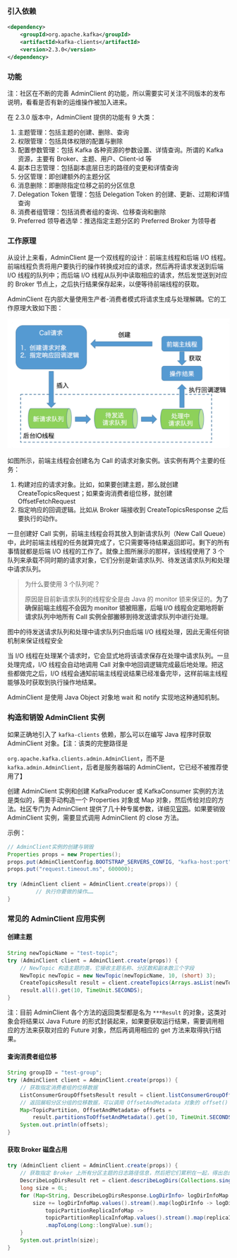 ### 引入依赖

```xml
<dependency>
    <groupId>org.apache.kafka</groupId>
    <artifactId>kafka-clients</artifactId>
    <version>2.3.0</version>
</dependency>
```

### 功能

注：社区在不断的完善 AdminClient 的功能，所以需要实可关注不同版本的发布说明，看看是否有新的运维操作被加入进来。

在 2.3.0 版本中，AdminClient 提供的功能有 9 大类：

1. 主题管理：包括主题的创建、删除、查询
2. 权限管理：包括具体权限的配置与删除
3. 配置参数管理：包括 Kafka 各种资源的参数设置、详情查询。所谓的 Kafka 资源，主要有 Broker、主题、用户、Client-id 等
4. 副本日志管理：包括副本底层日志的路径的变更和详情查询
5. 分区管理：即创建额外的主题分区
6. 消息删除：即删除指定位移之前的分区信息
7. Delegation Token 管理：包括 Delegation Token 的创建、更新、过期和详情查询
8. 消费者组管理：包括消费者组的查询、位移查询和删除
9. Preferred 领导者选举：推选指定主题分区的 Preferred Broker 为领导者

### 工作原理

从设计上来看，AdminClient 是一个双线程的设计：前端主线程和后端 I/O 线程。前端线程负责将用户要执行的操作转换成对应的请求，然后再将请求发送到后端 I/O 线程的队列中；而后端 I/O 线程从队列中读取相应的请求，然后发觉送到对应的 Broker 节点上，之后执行结果保存起来，以便等待前端线程的获取。

AdminClient 在内部大量使用生产者-消费者模式将请求生成与处理解耦。它的工作原理大致如下图：

![1571385069118](../images/1571385069118.png)

如图所示，前端主线程会创建名为 Call 的请求对象实例。该实例有两个主要的任务：

1. 构建对应的请求对象。比如，如果要创建主题，那么就创建 CreateTopicsRequest；如果查询消费者组位移，就创建 OffsetFetchRequest
2. 指定响应的回调逻辑。比如从 Broker 端接收到 CreateTopicsResponse 之后要执行的动作。

一旦创建好 Call 实例，前端主线程会将其放入到新请求队列（New Call Queue）中，此时前端主线程的任务就算完成了，它只需要等待结果返回即可。剩下的所有事情就都是后端 I/O 线程的工作了。就像上图所展示的那样，该线程使用了 3 个队列来承载不同时期的请求对象，它们分别是新请求队列、待发送请求队列和处理中请求队列。

> 为什么要使用 3 个队列呢？
>
> 原因是目前新请求队列的线程安全是由 Java 的 monitor 锁来保证的。**为了确保前端主线程不会因为 monitor 锁被阻塞，后端 I/O 线程会定期地将新请求队列中地所有 Call 实例全部搬移到待发送请求队列中进行处理**。

图中的待发送请求队列和处理中请求队列只由后端 I/O 线程处理，因此无需任何锁机制来保证线程安全

当 I/O 线程在处理某个请求时，它会显式地将该请求保存在处理中请求队列。一旦处理完成，I/O 线程会自动地调用 Call 对象中地回调逻辑完成最后地处理。把这些都做完之后，I/O 线程会通知前端主线程说结果已经准备完毕，这样前端主线程能够及时获取到执行操作地结果。

AdminClient 是使用 Java Object 对象地 wait 和 notify 实现地这种通知机制。

### 构造和销毁 AdminClient 实例

如果正确地引入了 `kafka-clients` 依赖，那么可以在编写 Java 程序时获取 AdminClient 对象。【注：该类的完整路径是 

`org.apache.kafka.clients.admin.AdminClient`，而不是 `kafka.admin.AdminClient`，后者是服务器端的 AdminClient，它已经不被推荐使用了】

创建 AdminClient 实例和创建 KafkaProducer 或 KafkaConsumer 实例的方法是类似的，需要手动构造一个 Properties 对象或 Map 对象，然后传给对应的方法。社区专门为 AdminClient 提供了几十种专属参数，详细见[官网]( http://kafka.apachecn.org/documentation.html#adminapi )。如果要销毁 AdminClient 实例，需要显式调用 AdminClient 的 close 方法。

示例：

```java
// AdminClient实例的创建与销毁
Properties props = new Properties();
props.put(AdminClientConfig.BOOTSTRAP_SERVERS_CONFIG, "kafka-host:port");
props.put("request.timeout.ms", 600000);

try (AdminClient client = AdminClient.create(props)) {
         // 执行你要做的操作……
}
```

### 常见的 AdminClient 应用实例

#### 创建主题

```java
String newTopicName = "test-topic";
try (AdminClient client = AdminClient.create(props)) {
    // NewTopic 构造主题的类，它接收主题名称、分区数和副本数三个字段
    NewTopic newTopic = new NewTopic(newTopicName, 10, (short) 3);
    CreateTopicsResult result = client.createTopics(Arrays.asList(newTopic));
    result.all().get(10, TimeUnit.SECONDS);
}
```

注：目前 AdminClient 各个方法的返回类型都是名为 `***Result` 的对象，这类对象会将结果以 Java Future 的形式封装起来，如果要获取运行结果，需要调用相应的方法来获取对应的 Future 对象，然后再调用相应的 get 方法来取得执行结果。

#### 查询消费者组位移

```java
String groupID = "test-group";
try (AdminClient client = AdminClient.create(props)) {
    // 获取指定消费者组的位移数据
    ListConsumerGroupOffsetsResult result = client.listConsumerGroupOffsets(groupID);
    // 返回展昭分区分组的位移数据，可以调用 OffsetAndMetadata 对象的 offset() 方法拿到实际的位移数据
    Map<TopicPartition, OffsetAndMetadata> offsets = 
        result.partitionsToOffsetAndMetadata().get(10, TimeUnit.SECONDS);
    System.out.println(offsets);
}
```

#### 获取 Broker 磁盘占用

```java
try (AdminClient client = AdminClient.create(props)) {
    // 获取指定 Broker 上所有分区主题的日志路径信息，然后把它们累积在一起，得出总的磁盘占用量
    DescribeLogDirsResult ret = client.describeLogDirs(Collections.singletonList(targetBrokerId)); // 指定 Broker id
    long size = 0L;
    for (Map<String, DescribeLogDirsResponse.LogDirInfo> logDirInfoMap : ret.all().get().values()) {
        size += logDirInfoMap.values().stream().map(logDirInfo -> logDirInfo.replicaInfos).flatMap(
            topicPartitionReplicaInfoMap ->
            topicPartitionReplicaInfoMap.values().stream().map(replicaInfo -> replicaInfo.size))
            .mapToLong(Long::longValue).sum();
    }
    System.out.println(size);
}
```

















